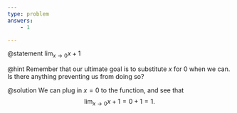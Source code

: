 ```yaml
---
type: problem
answers:
	- 1

---
```


@statement
$\displaystyle{\lim_{x\to 0} x+1}$

@hint
Remember that our ultimate goal is to substitute $x$ for $0$ when we can. Is there anything preventing us from doing so?

@solution
We can plug in $x=0$ to the function, and see that
$$\lim_{x\to 0} x+1=0+1=1.$$
<!--stackedit_data:
eyJoaXN0b3J5IjpbLTE2OTYyODQ2NjIsLTE2OTY4MjA4OTIsLT
I1MzYxOTkyM119
-->